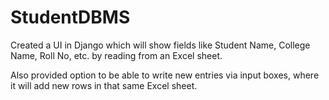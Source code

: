 # StudentDBMS

Created a UI in Django which will show fields like Student Name, College Name, Roll No, etc. by reading from an Excel sheet. 

Also provided option to be able to write new entries via input boxes, where it will add new rows in that same Excel sheet.
